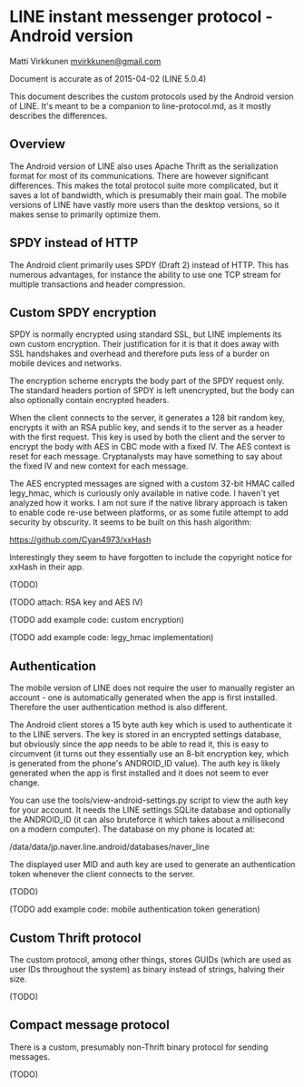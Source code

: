LINE instant messenger protocol - Android version
=================================================

Matti Virkkunen <mvirkkunen@gmail.com>

Document is accurate as of 2015-04-02 (LINE 5.0.4)

This document describes the custom protocols used by the Android version of LINE. It's meant to be a
companion to line-protocol.md, as it mostly describes the differences.

Overview
--------

The Android version of LINE also uses Apache Thrift as the serialization format for most of its
communications. There are however significant differences. This makes the total protocol suite more
complicated, but it saves a lot of bandwidth, which is presumably their main goal. The mobile
versions of LINE have vastly more users than the desktop versions, so it makes sense to primarily
optimize them.

SPDY instead of HTTP
--------------------

The Android client primarily uses SPDY (Draft 2) instead of HTTP. This has numerous advantages, for
instance the ability to use one TCP stream for multiple transactions and header compression.

Custom SPDY encryption
----------------------

SPDY is normally encrypted using standard SSL, but LINE implements its own custom encryption. Their
justification for it is that it does away with SSL handshakes and overhead and therefore puts less
of a burder on mobile devices and networks.

The encryption scheme encrypts the body part of the SPDY request only. The standard headers portion
of SPDY is left unencrypted, but the body can also optionally contain encrypted headers.

When the client connects to the server, it generates a 128 bit random key, encrypts it with an RSA
public key, and sends it to the server as a header with the first request. This key is used by both
the client and the server to encrypt the body with AES in CBC mode with a fixed IV. The AES context
is reset for each message. Cryptanalysts may have something to say about the fixed IV and new
context for each message.

The AES encrypted messages are signed with a custom 32-bit HMAC called legy_hmac, which is curiously
only available in native code. I haven't yet analyzed how it works. I am not sure if the native
library approach is taken to enable code re-use between platforms, or as some futile attempt to add
security by obscurity. It seems to be built on this hash algorithm:

https://github.com/Cyan4973/xxHash

Interestingly they seem to have forgotten to include the copyright notice for xxHash in their app.

(TODO)

(TODO attach: RSA key and AES IV)

(TODO add example code: custom encryption)

(TODO add example code: legy_hmac implementation)

Authentication
--------------

The mobile version of LINE does not require the user to manually register an account - one is
automatically generated when the app is first installed. Therefore the user authentication method is
also different.

The Android client stores a 15 byte auth key which is used to authenticate it to the LINE servers.
The key is stored in an encrypted settings database, but obviously since the app needs to be able to
read it, this is easy to circumvent (it turns out they essentially use an 8-bit encryption key,
which is generated from the phone's ANDROID_ID value). The auth key is likely generated when the app
is first installed and it does not seem to ever change.

You can use the tools/view-android-settings.py script to view the auth key for your account. It
needs the LINE settings SQLite database and optionally the ANDROID_ID (it can also bruteforce it
which takes about a millisecond on a modern computer). The database on my phone is located at:

/data/data/jp.naver.line.android/databases/naver_line

The displayed user MID and auth key are used to generate an authentication token whenever the client
connects to the server.

(TODO)

(TODO add example code: mobile authentication token generation)

Custom Thrift protocol
----------------------

The custom protocol, among other things, stores GUIDs (which are used as user IDs throughout the
system) as binary instead of strings, halving their size.

(TODO)

Compact message protocol
------------------------

There is a custom, presumably non-Thrift binary protocol for sending messages.

(TODO)
